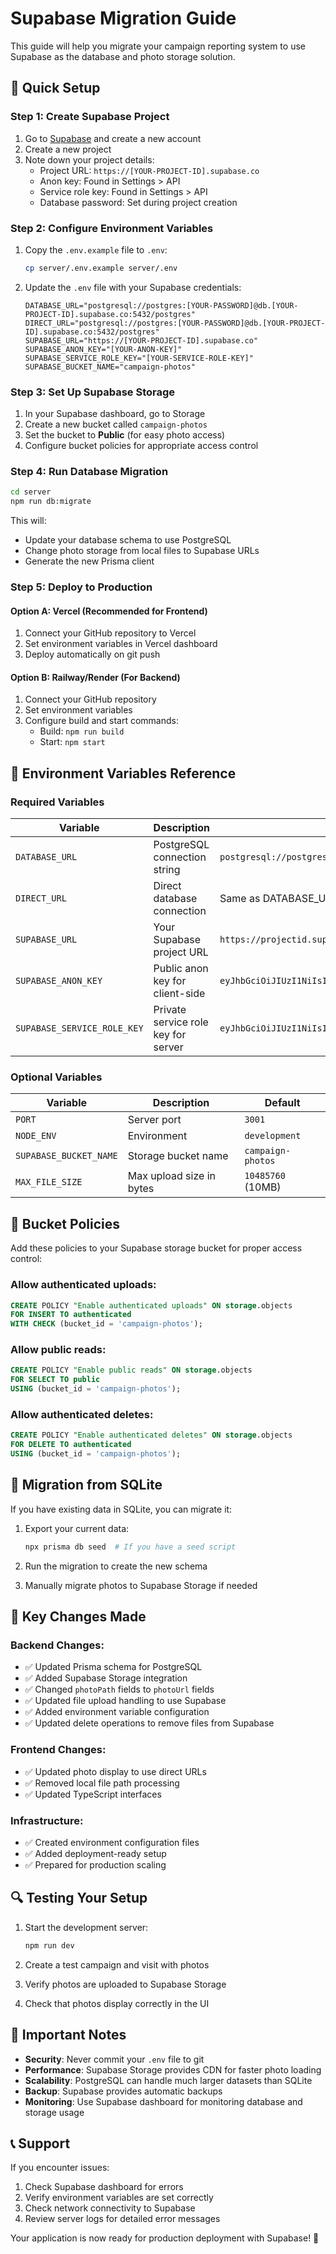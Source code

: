 # Supabase Migration Guide

This guide will help you migrate your campaign reporting system to use Supabase as the database and photo storage solution.

## 🚀 Quick Setup

### Step 1: Create Supabase Project

1. Go to [Supabase](https://supabase.com) and create a new account
2. Create a new project
3. Note down your project details:
   - Project URL: `https://[YOUR-PROJECT-ID].supabase.co`
   - Anon key: Found in Settings > API
   - Service role key: Found in Settings > API
   - Database password: Set during project creation

### Step 2: Configure Environment Variables

1. Copy the `.env.example` file to `.env`:
   ```bash
   cp server/.env.example server/.env
   ```

2. Update the `.env` file with your Supabase credentials:
   ```env
   DATABASE_URL="postgresql://postgres:[YOUR-PASSWORD]@db.[YOUR-PROJECT-ID].supabase.co:5432/postgres"
   DIRECT_URL="postgresql://postgres:[YOUR-PASSWORD]@db.[YOUR-PROJECT-ID].supabase.co:5432/postgres"
   SUPABASE_URL="https://[YOUR-PROJECT-ID].supabase.co"
   SUPABASE_ANON_KEY="[YOUR-ANON-KEY]"
   SUPABASE_SERVICE_ROLE_KEY="[YOUR-SERVICE-ROLE-KEY]"
   SUPABASE_BUCKET_NAME="campaign-photos"
   ```

### Step 3: Set Up Supabase Storage

1. In your Supabase dashboard, go to Storage
2. Create a new bucket called `campaign-photos`
3. Set the bucket to **Public** (for easy photo access)
4. Configure bucket policies for appropriate access control

### Step 4: Run Database Migration

```bash
cd server
npm run db:migrate
```

This will:
- Update your database schema to use PostgreSQL
- Change photo storage from local files to Supabase URLs
- Generate the new Prisma client

### Step 5: Deploy to Production

#### Option A: Vercel (Recommended for Frontend)

1. Connect your GitHub repository to Vercel
2. Set environment variables in Vercel dashboard
3. Deploy automatically on git push

#### Option B: Railway/Render (For Backend)

1. Connect your GitHub repository
2. Set environment variables
3. Configure build and start commands:
   - Build: `npm run build`
   - Start: `npm start`

## 📝 Environment Variables Reference

### Required Variables

| Variable | Description | Example |
|----------|-------------|---------|
| `DATABASE_URL` | PostgreSQL connection string | `postgresql://postgres:password@db.project.supabase.co:5432/postgres` |
| `DIRECT_URL` | Direct database connection | Same as DATABASE_URL |
| `SUPABASE_URL` | Your Supabase project URL | `https://projectid.supabase.co` |
| `SUPABASE_ANON_KEY` | Public anon key for client-side | `eyJhbGciOiJIUzI1NiIsInR5cCI6IkpXVCJ9...` |
| `SUPABASE_SERVICE_ROLE_KEY` | Private service role key for server | `eyJhbGciOiJIUzI1NiIsInR5cCI6IkpXVCJ9...` |

### Optional Variables

| Variable | Description | Default |
|----------|-------------|---------|
| `PORT` | Server port | `3001` |
| `NODE_ENV` | Environment | `development` |
| `SUPABASE_BUCKET_NAME` | Storage bucket name | `campaign-photos` |
| `MAX_FILE_SIZE` | Max upload size in bytes | `10485760` (10MB) |

## 🔧 Bucket Policies

Add these policies to your Supabase storage bucket for proper access control:

### Allow authenticated uploads:
```sql
CREATE POLICY "Enable authenticated uploads" ON storage.objects
FOR INSERT TO authenticated
WITH CHECK (bucket_id = 'campaign-photos');
```

### Allow public reads:
```sql
CREATE POLICY "Enable public reads" ON storage.objects
FOR SELECT TO public
USING (bucket_id = 'campaign-photos');
```

### Allow authenticated deletes:
```sql
CREATE POLICY "Enable authenticated deletes" ON storage.objects
FOR DELETE TO authenticated
USING (bucket_id = 'campaign-photos');
```

## 🚦 Migration from SQLite

If you have existing data in SQLite, you can migrate it:

1. Export your current data:
   ```bash
   npx prisma db seed  # If you have a seed script
   ```

2. Run the migration to create the new schema
3. Manually migrate photos to Supabase Storage if needed

## 🎯 Key Changes Made

### Backend Changes:
- ✅ Updated Prisma schema for PostgreSQL
- ✅ Added Supabase Storage integration
- ✅ Changed `photoPath` fields to `photoUrl` fields
- ✅ Updated file upload handling to use Supabase
- ✅ Added environment variable configuration
- ✅ Updated delete operations to remove files from Supabase

### Frontend Changes:
- ✅ Updated photo display to use direct URLs
- ✅ Removed local file path processing
- ✅ Updated TypeScript interfaces

### Infrastructure:
- ✅ Created environment configuration files
- ✅ Added deployment-ready setup
- ✅ Prepared for production scaling

## 🔍 Testing Your Setup

1. Start the development server:
   ```bash
   npm run dev
   ```

2. Create a test campaign and visit with photos
3. Verify photos are uploaded to Supabase Storage
4. Check that photos display correctly in the UI

## 🚨 Important Notes

- **Security**: Never commit your `.env` file to git
- **Performance**: Supabase Storage provides CDN for faster photo loading
- **Scalability**: PostgreSQL can handle much larger datasets than SQLite
- **Backup**: Supabase provides automatic backups
- **Monitoring**: Use Supabase dashboard for monitoring database and storage usage

## 📞 Support

If you encounter issues:
1. Check Supabase dashboard for errors
2. Verify environment variables are set correctly
3. Check network connectivity to Supabase
4. Review server logs for detailed error messages

Your application is now ready for production deployment with Supabase! 🎉
